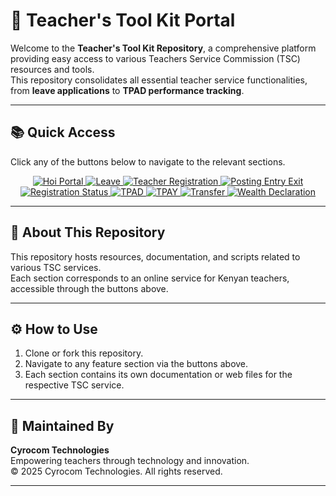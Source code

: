 # 🏫 Teacher's Tool Kit Portal

Welcome to the **Teacher's Tool Kit Repository**, a comprehensive platform providing easy access to various Teachers Service Commission (TSC) resources and tools.  
This repository consolidates all essential teacher service functionalities, from **leave applications** to **TPAD performance tracking**.

---

## 📚 Quick Access

Click any of the buttons below to navigate to the relevant sections.

<div align="center">

<!-- Hoi Portal -->
<a href="Hoi Portal">
  <img src="https://img.shields.io/badge/Hoi%20Portal-4CAF50?style=for-the-badge&logo=google-chrome&logoColor=white" alt="Hoi Portal"/>
</a>

<!-- Leave -->
<a href="Leave">
  <img src="https://img.shields.io/badge/Leave-2196F3?style=for-the-badge&logo=bookstack&logoColor=white" alt="Leave"/>
</a>

<!-- Teacher Registration -->
<a href="Teacher Registration">
  <img src="https://img.shields.io/badge/Teacher%20Registration-9C27B0?style=for-the-badge&logo=readme&logoColor=white" alt="Teacher Registration"/>
</a>

<!-- Posting Entry Exit -->
<a href="posting entry exit">
  <img src="https://img.shields.io/badge/Posting%20Entry%20Exit-FF9800?style=for-the-badge&logo=material-design&logoColor=white" alt="Posting Entry Exit"/>
</a>

<!-- Registration Status -->
<a href="registration status">
  <img src="https://img.shields.io/badge/Registration%20Status-00BCD4?style=for-the-badge&logo=googledocs&logoColor=white" alt="Registration Status"/>
</a>

<!-- TPAD -->
<a href="tpad">
  <img src="https://img.shields.io/badge/TPAD-8BC34A?style=for-the-badge&logo=googlesheets&logoColor=white" alt="TPAD"/>
</a>

<!-- TPAY -->
<a href="tpay">
  <img src="https://img.shields.io/badge/TPAY-FFC107?style=for-the-badge&logo=googlepay&logoColor=white" alt="TPAY"/>
</a>

<!-- Transfer -->
<a href="transfer">
  <img src="https://img.shields.io/badge/Transfer-E91E63?style=for-the-badge&logo=shuffle&logoColor=white" alt="Transfer"/>
</a>

<!-- Wealth Declaration -->
<a href="wealthyDeclaration">
  <img src="https://img.shields.io/badge/Wealth%20Declaration-607D8B?style=for-the-badge&logo=lock&logoColor=white" alt="Wealth Declaration"/>
</a>

</div>

---

## 🧭 About This Repository

This repository hosts resources, documentation, and scripts related to various TSC services.  
Each section corresponds to an online service for Kenyan teachers, accessible through the buttons above.

---

## ⚙️ How to Use

1. Clone or fork this repository.  
2. Navigate to any feature section via the buttons above.  
3. Each section contains its own documentation or web files for the respective TSC service.

---

## 🏢 Maintained By

**Cyrocom Technologies**  
Empowering teachers through technology and innovation.  
© 2025 Cyrocom Technologies. All rights reserved.

---
